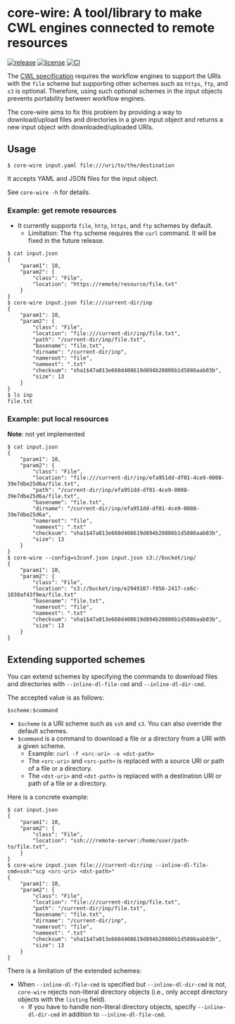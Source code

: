 # core-wire: A tool/library to make CWL engines connected to remote resources
[![release](https://badgen.net/github/release/tom-tan/core-wire)](https://github.com/tom-tan/core-wire/releases/latest)
[![license](https://badgen.net/github/license/tom-tan/core-wire)](https://github.com/tom-tan/core-wire/blob/main/LICENSE)
[![CI](https://github.com/tom-tan/core-wire/actions/workflows/ci.yml/badge.svg)](https://github.com/tom-tan/core-wire/actions/workflows/ci.yml)

The [CWL specification](https://www.commonwl.org/v1.2/CommandLineTool.html#File) requires the workflow engines to support the URIs with the `file` scheme but supporting other schemes such as `https`, `ftp`, and `s3` is optional.
Therefore, using such optional schemes in the input objects prevents portability between workflow engines.

The core-wire aims to fix this problem by providing a way to download/upload files and directories in a given input object
and returns a new input object with downloaded/uploaded URIs.

## Usage
```console
$ core-wire input.yaml file:///uri/to/the/destination
```
It accepts YAML and JSON files for the input object.

See `core-wire -h` for details.

### Example: get remote resources
- It currently supports `file`, `http`, `https`, and `ftp` schemes by default.
  - Limitation: The `ftp` scheme requires the `curl` command. It will be fixed in the future release.
```console
$ cat input.json
{
    "param1": 10,
    "param2": {
        "class": "File",
        "location": "https://remote/resource/file.txt"
    }
}
$ core-wire input.json file:///current-dir/inp
{
    "param1": 10,
    "param2": {
        "class": "File",
        "location": "file:///current-dir/inp/file.txt",
        "path": "/current-dir/inp/file.txt",
        "basename": "file.txt",
        "dirname": "/current-dir/inp",
        "nameroot": "file",
        "nameext": ".txt"
        "checksum": "sha1$47a013e660d408619d894b20806b1d5086aab03b",
        "size": 13
    }
}
$ ls inp
file.txt
```

### Example: put local resources
**Note**: not yet implemented

```console
$ cat input.json
{
    "param1": 10,
    "param2": {
        "class": "File",
        "location": "file:///current-dir/inp/efa951dd-df01-4ce9-0008-39e7dbe25d6a/file.txt",
        "path": "/current-dir/inp/efa951dd-df01-4ce9-0008-39e7dbe25d6a/file.txt",
        "basename": "file.txt",
        "dirname": "/current-dir/inp/efa951dd-df01-4ce9-0008-39e7dbe25d6a",
        "nameroot": "file",
        "nameext": ".txt"
        "checksum": "sha1$47a013e660d408619d894b20806b1d5086aab03b",
        "size": 13
    }
}
$ core-wire --config=s3conf.json input.json s3://bucket/inp/
{
    "param1": 10,
    "param2": {
        "class": "File",
        "location": "s3://bucket/inp/e2949107-f856-2417-ce6c-1030af43f9ea/file.txt"
        "basename": "file.txt",
        "nameroot": "file",
        "nameext": ".txt"
        "checksum": "sha1$47a013e660d408619d894b20806b1d5086aab03b",
        "size": 13
    }
}
```

## Extending supported schemes
You can extend schemes by specifying the commands to download files and directories with `--inline-dl-file-cmd` and `--inline-dl-dir-cmd`.

The accepted value is as follows:
```
$scheme:$command
```
- `$scheme` is a URI scheme such as `ssh` and `s3`. You can also override the default schemes.
- `$command` is a command to download a file or a directory from a URI with a given scheme.
  - Example: `curl -f <src-uri> -o <dst-path>`
  - The `<src-uri>` and `<src-path>` is replaced with a source URI or path of a file or a directory.
  - The `<dst-uri>` and `<dst-path>` is replaced with a destination URI or path of a file or a directory.

Here is a concrete example:
```console
$ cat input.json
{
    "param1": 10,
    "param2": {
        "class": "File",
        "location": "ssh:///remote-server:/home/user/path-to/file.txt",
    }
}
$ core-wire input.json file:///current-dir/inp --inline-dl-file-cmd=ssh:"scp <src-uri> <dst-path>"
{
    "param1": 10,
    "param2": {
        "class": "File",
        "location": "file:///current-dir/inp/file.txt",
        "path": "/current-dir/inp/file.txt",
        "basename": "file.txt",
        "dirname": "/current-dir/inp",
        "nameroot": "file",
        "nameext": ".txt"
        "checksum": "sha1$47a013e660d408619d894b20806b1d5086aab03b",
        "size": 13
    }
}
```

There is a limitation of the extended schemes:
- When `--inline-dl-file-cmd` is specified but `--inline-dl-dir-cmd` is not, `core-wire` rejects non-literal directory objects (i.e., only accept directory objects with the `listing` field).
  - If you have to handle non-literal directory objects, specify `--inline-dl-dir-cmd` in addition to `--inline-dl-file-cmd`.
